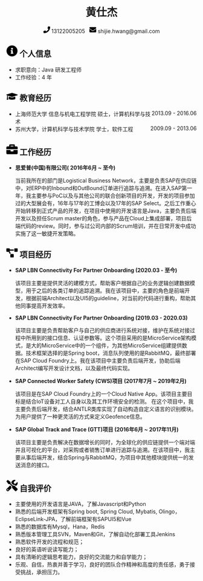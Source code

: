  <center>
     <h1>黄仕杰</h1>
     <div>
         <span>
             <img src="assets/phone-solid.svg" width="18px">
             13122005205
         </span>
         &nbsp;
         <span>
             <img src="assets/envelope-solid.svg" width="18px">
             shijie.hwang@gmail.com
         </span>
     </div>
 </center>

 ## <img src="assets/info-circle-solid.svg" width="30px"> 个人信息 
 
 - 求职意向：Java 研发工程师
 - 工作经验：4 年

## <img src="assets/graduation-cap-solid.svg" width="30px"> 教育经历

- 上海师范大学 信息与机电工程学院<div style="float:right">2013.09 - 2016.06</div>
  硕士，计算机科学与技术
- 苏州大学，计算机科学与技术学院<div style="float:right">2009.09 - 2013.06</div>
  学士，软件工程

## <img src="assets/briefcase-solid.svg" width="30px"> 工作经历

- **思爱普(中国)有限公司( 2016年6月 ~ 至今)**

   当前我所在的部门是Logistical Business Network，主要是负责SAP在供应链中，对ERP中的Inbound和OutBound订单进行追踪与追溯。在进入SAP第一年，我主要参与PoC以及与其他公司的联合创新项目的开发，开发的项目参加过的大型展会有，16年与17年的工博会以及17年的SAP Select。之后工作重心开始转移到正式产品的开发，在项目中使用的开发语言是Java，主要负责后端开发以及担任Scrum master的角色，参与产品在Cloud上集成部署，项目后端代码的review。同时，参与过公司内部的Scrum培训，并在日常开发中成功实施了这一敏捷开发策略。

## <img src="assets/project-diagram-solid.svg" width="30px"> 项目经历

- **SAP LBN Connectivity For Partner Onboarding (2020.03 - 至今)**

  该项目主要是提供灵活的建模方式，帮助客户根据自己的业务逻辑创建数据模型，用于之后的各类订单的追踪追溯。我在该项目中，主要的角色是前端开发，根据前端Architect以及UI5的guideline，对当前的代码进行重构，帮助其他同事提高开发效率。

- **SAP LBN Connectivity For Partner Onboarding (2019.03 - 2020.03)**

  该项目主要是负责帮助客户与自己的供应商进行系统对接，维护在系统对接过程中所用到的接口信息、认证参数等。这个项目采用的是MicroService架构模式，是大的MicroService中的一个组件，为其他MicroService组建提供数据。技术框架选择的是Spring boot，消息队列使用的是RabbitMQ，最终部署在SAP Cloud Foundry上。我在该项目中主要负责后端开发，协助后端Architect编写开发设计文档，以及最终代码实现。

- **SAP Connected Worker Safety (CWS)项目 (2017年7月 ~ 2019年2月)**

  该项目是在SAP Cloud Foundry上的一个Cloud Native App。该项目主要目标是结合IoT设备对工人自身以及其工作环境安全的检测。
  在这个项目中，我主要负责后端开发，结合ANTLR类库实现了自动构造自定义语言的识别模块。为用户提供了一种更灵活的方式来定义Geofence信息。

- **SAP Global Track and Trace (GTT)项目 (2016年6月 ~ 2017年11月)**

  该项目主要是负责解决在数据增长的同时，为全球化的供应链提供一个端对端并且可视化的平台，对采购或者销售订单进行追踪与追溯。在该项目中，我主要从事后端开发，结合Spring与RabbitMQ，为项目中其他模块提供统一的发送消息的接口。

## <img src="assets/tools-solid.svg" width="30px"> 自我评价

- 主要使用的开发语言是JAVA，了解Javascript和Python
- 熟悉的后端开发框架有Spring boot, Spring Cloud, Mybatis, Olingo，EclipseLink-JPA，了解前端框架有SAPUI5和Vue
- 熟悉的数据库有Mysql，Hana，Redis
- 熟悉版本管理工具SVN，Maven和Git，了解自动化部署工具Jenkins
- 熟悉软件开发的流程和规范；
- 良好的英语听说读写能力；
- 具有清晰的逻辑思考能力，良好的交流能力和自学能力；
- 乐观、自信，热衷并善于学习，良好的团队合作精神和高度的责任感，勇于接受挑战，承担压力。
